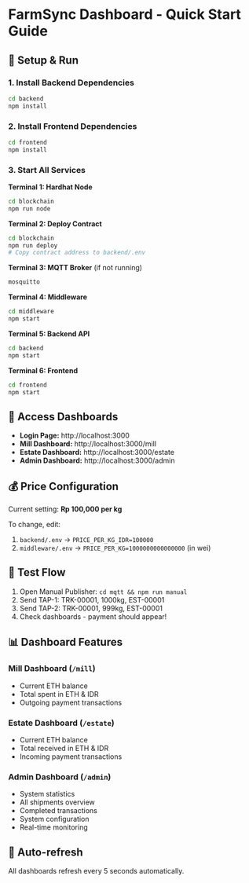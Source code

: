 # FarmSync Dashboard - Quick Start Guide

## 🚀 Setup & Run

### 1. Install Backend Dependencies
```bash
cd backend
npm install
```

### 2. Install Frontend Dependencies
```bash
cd frontend
npm install
```

### 3. Start All Services

**Terminal 1: Hardhat Node**
```bash
cd blockchain
npm run node
```

**Terminal 2: Deploy Contract**
```bash
cd blockchain
npm run deploy
# Copy contract address to backend/.env
```

**Terminal 3: MQTT Broker** (if not running)
```bash
mosquitto
```

**Terminal 4: Middleware**
```bash
cd middleware
npm start
```

**Terminal 5: Backend API**
```bash
cd backend
npm start
```

**Terminal 6: Frontend**
```bash
cd frontend
npm start
```

## 📱 Access Dashboards

- **Login Page:** http://localhost:3000
- **Mill Dashboard:** http://localhost:3000/mill
- **Estate Dashboard:** http://localhost:3000/estate
- **Admin Dashboard:** http://localhost:3000/admin

## 💰 Price Configuration

Current setting: **Rp 100,000 per kg**

To change, edit:
1. `backend/.env` → `PRICE_PER_KG_IDR=100000`
2. `middleware/.env` → `PRICE_PER_KG=1000000000000000` (in wei)

## 🧪 Test Flow

1. Open Manual Publisher: `cd mqtt && npm run manual`
2. Send TAP-1: TRK-00001, 1000kg, EST-00001
3. Send TAP-2: TRK-00001, 999kg, EST-00001
4. Check dashboards - payment should appear!

## 📊 Dashboard Features

### Mill Dashboard (`/mill`)
- Current ETH balance
- Total spent in ETH & IDR
- Outgoing payment transactions

### Estate Dashboard (`/estate`)
- Current ETH balance
- Total received in ETH & IDR
- Incoming payment transactions

### Admin Dashboard (`/admin`)
- System statistics
- All shipments overview
- Completed transactions
- System configuration
- Real-time monitoring

## 🔄 Auto-refresh

All dashboards refresh every 5 seconds automatically.
